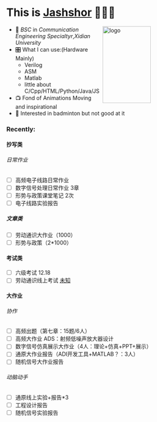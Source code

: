 # **This is [Jashshor]([jashshor.fun](https://jashshor.fun/)) 🙋🏻‍♂️**

<img src="https://github-readme-stats.vercel.app/api?username=Jashshor&count_private=true&show_icons=true" alt="logo" height="200" align="right" width="50%" />

- 📖 *BSC* in *Communication Engineering Specialtyr*,*Xidian University*
- 🎛️ What I can use:(Hardware Mainly)
  - Verilog
  - ASM  
  - Matlab
  - little about C/Cpp/HTML/Python/Java/JS
- 📺 Fond of Animations Moving and inspirational
- 🏸 Interested in badminton but not good at it


### **Recently:**
#### 抄写类

###### 日常作业

- [ ] 高频电子线路日常作业
- [ ] 数字信号处理日常作业 3章
- [ ] 形势与政策课堂笔记 2次
- [ ] 电子线路实验报告

##### 文章类

- [ ] 劳动通识大作业（1000）
- [ ] 形势与政策（2*1000）

#### 考试类

- [ ] 六级考试 12.18
- [ ] 劳动通识线上考试 [未知](http://mooc1.chaoxing.com/exam/test?classId=46922265&courseId=218346218&ut=s&enc=822d5e88d685abaffaf1d234d5f656c7&cpi=93170852&openc=c0bd6e872aefa8061b0f5ed8cde263d6)

#### 大作业

###### 协作

- [ ] 高频出题（第七章：15题/6人）
- [ ] 高频大作业 ADS：射频低噪声放大器设计
- [ ] 数字信号仿真展示大作业（4人：理论+仿真+PPT+展示）
- [ ] 通原大作业报告（ADI开发工具+MATLAB？：3人）
- [ ] 随机信号大作业报告

###### 动脑动手

- [ ] 通原线上实验+报告*3
- [ ] 工程设计报告
- [ ] 随机信号实验报告
